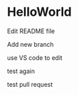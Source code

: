 # HelloWorld

Edit README file

Add new branch

use VS code to edit 

test again

test pull request
